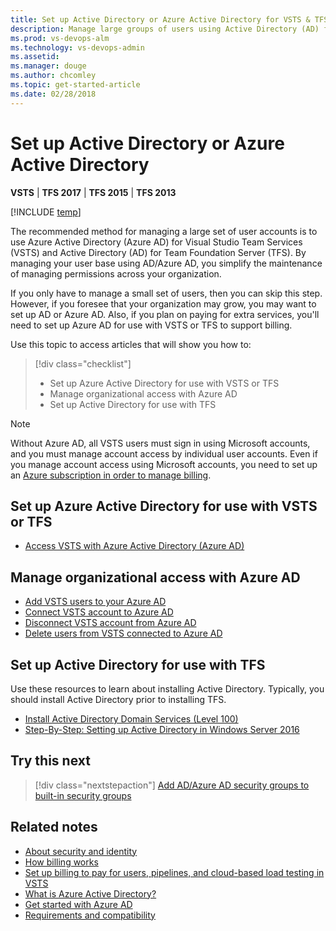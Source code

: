 ```yaml
---
title: Set up Active Directory or Azure Active Directory for VSTS & TFS
description: Manage large groups of users using Active Directory (AD) for TFS or Azure Active Directory (Azure AD) for VSTS 
ms.prod: vs-devops-alm
ms.technology: vs-devops-admin
ms.assetid: 
ms.manager: douge
ms.author: chcomley
ms.topic: get-started-article
ms.date: 02/28/2018
---
```


[//]: # (monikerRange: '>= tfs-2013')

# Set up Active Directory or Azure Active Directory

**VSTS** | **TFS 2017** | **TFS 2015** | **TFS 2013**

[!INCLUDE [temp](../_shared/version-vsts-tfs-all-versions.md)]

The recommended method for managing a large set of user accounts is to use Azure Active Directory (Azure AD) for Visual Studio Team Services (VSTS) and Active Directory (AD) for Team Foundation Server (TFS). By managing your user base using AD/Azure AD, you simplify the maintenance of managing permissions across your organization.

If you only have to manage a small set of users, then you can skip this step. However, if you foresee that your organization may grow, you may want to set up AD or Azure AD. Also, if you plan on paying for extra services, you'll need to set up Azure AD for use with VSTS or TFS to support billing.

Use this topic to access articles that will show you how to:
> [!div class="checklist"]
> * Set up Azure Active Directory for use with VSTS or TFS
> * Manage organizational access with Azure AD
> * Set up Active Directory for use with TFS

> [!NOTE]
> Without Azure AD, all VSTS users must sign in using Microsoft accounts, and you must manage account access by individual user accounts. Even if you manage account access using Microsoft accounts, you need to set up an [Azure subscription in order to manage billing](../billing/set-up-billing-for-your-account-vs.md).

## Set up Azure Active Directory for use with VSTS or TFS

* [Access VSTS with Azure Active Directory (Azure AD)](../accounts/access-with-azure-ad.md)

## Manage organizational access with Azure AD

* [Add VSTS users to your Azure AD](../accounts/add-users-to-aad.md)
* [Connect VSTS account to Azure AD](../accounts/connect-account-to-aad.md)
* [Disconnect VSTS account from Azure AD](../accounts/disconnect-account-from-aad.md)
* [Delete users from VSTS connected to Azure AD](../accounts/delete-users-from-services-aad.md)

## Set up Active Directory for use with TFS

Use these resources to learn about installing Active Directory. Typically, you should install Active Directory prior to installing TFS.

* [Install Active Directory Domain Services (Level 100)](https://docs.microsoft.com/en-us/windows-server/identity/ad-ds/deploy/install-active-directory-domain-services--level-100-)
* [Step-By-Step: Setting up Active Directory in Windows Server 2016](https://blogs.technet.microsoft.com/canitpro/2017/02/22/step-by-step-setting-up-active-directory-in-windows-server-2016/)

## Try this next

> [!div class="nextstepaction"]
> [Add AD/Azure AD security groups to built-in security groups](add-ad-aad-built-in-security-groups.md)

## Related notes

* [About security and identity](about-security-identity.md)
* [How billing works](../billing/overview.md)
* [Set up billing to pay for users, pipelines, and cloud-based load testing in VSTS](../billing/set-up-billing-for-your-account-vs.md) 
* [What is Azure Active Directory?](https://docs.microsoft.com/azure/active-directory/active-directory-whatis)
* [Get started with Azure AD](https://docs.microsoft.com/azure/active-directory/get-started-azure-ad)
* [Requirements and compatibility](../tfs-server/requirements.md)